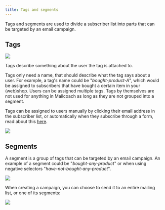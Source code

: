 ```yaml
---
title: Tags and segments
---
```


Tags and segments are used to divide a subscriber list into parts that can be targeted by an email campaign.

## Tags

![](https://mailcoach.app/images/docs/app/lists/tags.png)

Tags describe something about the user the tag is attached to.

Tags only need a name, that should describe what the tag says about a user. For example, a tag's name could be "_bought-product-A_", which would be assigned to subscribers that have bought a certain item in your (web)shop. Users can be assigned multiple tags. Tags by themselves are not used for anything in Mailcoach as long as they are not grouped into a segment.

Tags can be assigned to users manually by clicking their email address in the subscriber list, or automatically when they subscribe through a form, read about this [here](/docs/app/lists/settings#subscriptions).

![](https://mailcoach.app/images/docs/app/lists/tags-on-subscriber.png)

## Segments

A segment is a group of tags that can be targeted by an email campaign. An example of a segment could be "_bought-any-product_" or when using negative selectors "_have-not-bought-any-product_".

![](https://mailcoach.app/images/docs/app/lists/segments.png)

When creating a campaign, you can choose to send it to an entire mailing list, or one of its segments:

![](https://mailcoach.app/images/docs/app/lists/segments-on-campaign.png)
